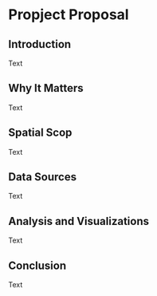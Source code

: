# Propject Proposal
## Introduction 
Text
## Why It Matters
Text
## Spatial Scop
Text
## Data Sources
Text
## Analysis and Visualizations
Text
## Conclusion
Text
